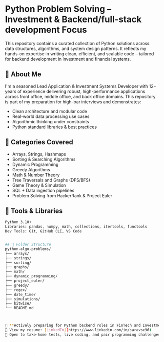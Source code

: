 # Python Problem Solving – Investment & Backend/full-stack development Focus

This repository contains a curated collection of Python solutions across data structures, algorithms, and system design patterns. It reflects my hands-on expertise in writing clean, efficient, and scalable code – tailored for backend development in investment and financial systems.

## 🚀 About Me

I'm a seasoned Lead Application & Investment Systems Developer with 12+ years of experience delivering robust, high-performance applications across front office, middle office, and back office domains. This repository is part of my preparation for high-bar interviews and demonstrates:

- Clean architecture and modular code
- Real-world data processing use cases
- Algorithmic thinking under constraints
- Python standard libraries & best practices

## 🧠 Categories Covered

- Arrays, Strings, Hashmaps
- Sorting & Searching Algorithms
- Dynamic Programming
- Greedy Algorithms
- Math & Number Theory
- Tree Traversals and Graphs (DFS/BFS)
- Game Theory & Simulation
- SQL + Data ingestion pipelines
- Problem Solving from HackerRank & Project Euler

## 🧰 Tools & Libraries

```bash
Python 3.10+
Libraries: pandas, numpy, math, collections, itertools, functools
Dev Tools: Git, GitHub CLI, VS Code


## 📂 Folder Structure 
python-algo-problems/
├── arrays/
├── strings/
├── sorting/
├── graphs/
├── math/
├── dynamic_programming/
├── project_euler/
├── greedy/
├── regex/
├── date_time/
├── simulations/
├── bitwise/
└── README.md



🚀 **Actively preparing for Python backend roles in FinTech and Investments**
📄 View my resume: [LinkedIn](https://www.linkedin.com/in/saravse96)
💬 Open to take-home tests, live coding, and pair programming challenges.